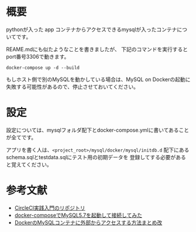 # 概要
pythonが入った app コンテナからアクセスできるmysqlが入ったコンテナについてです。

REAME.mdにも似たようなことを書きましたが、
下記のコマンドを実行するとport番号3306で動きます。
```
docker-compose up -d --build
```
もしホスト側で別のMySQLを動かしている場合は、MySQL on Dockerの起動に
失敗する可能性があるので、停止させておいてください。

# 設定
設定については、mysqlフォルダ配下とdocker-compose.ymlに書いてあることが全てです。

アプリを書く人は、``` <project_root>/mysql/docker/mysql/initdb.d ```
配下にある schema.sqlとtestdata.sqlにテスト用の初期データを
登録してする必要があると覚えてください。

# 参考文献
- [CircleCI実践入門のリポジトリ](https://github.com/circleci-book/python-sample)
- [docker-composeでMySQL5.7を起動して接続してみた](https://qiita.com/Manabu-man/items/58d0f98a15656ed65136)
- [DockerのMySQLコンテナに外部からアクセスする方法まとめ改](https://qiita.com/saken649/items/00e752d89f2a6c5a82f6)
